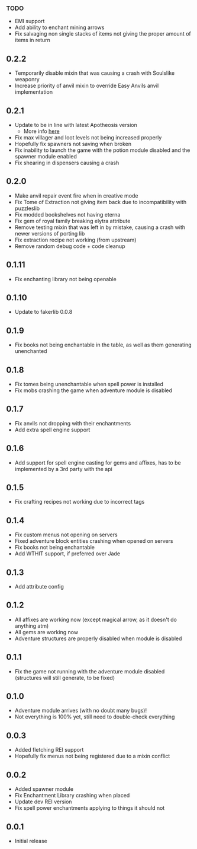### TODO
* EMI support
* Add ability to enchant mining arrows
* Fix salvaging non single stacks of items not giving the proper amount of items in return


## 0.2.2
* Temporarily disable mixin that was causing a crash with Soulslike weaponry
* Increase priority of anvil mixin to override Easy Anvils anvil implementation

## 0.2.1
* Update to be in line with latest Apotheosis version
  * More info [here](https://github.com/Shadows-of-Fire/Apotheosis/blob/1.20/changelog.md#710)
* Fix max villager and loot levels not being increased properly
* Hopefully fix spawners not saving when broken
* Fix inability to launch the game with the potion module disabled and the spawner module enabled
* Fix shearing in dispensers causing a crash

## 0.2.0
* Make anvil repair event fire when in creative mode
* Fix Tome of Extraction not giving item back due to incompatibility with puzzleslib
* Fix modded bookshelves not having eterna
* Fix gem of royal family breaking elytra attribute
* Remove testing mixin that was left in by mistake, causing a crash with newer versions of porting lib
* Fix extraction recipe not working (from upstream)
* Remove random debug code + code cleanup

## 0.1.11
* Fix enchanting library not being openable

## 0.1.10
* Update to fakerlib 0.0.8

## 0.1.9
* Fix books not being enchantable in the table, as well as them generating unenchanted

## 0.1.8
* Fix tomes being unenchantable when spell power is installed
* Fix mobs crashing the game when adventure module is disabled

## 0.1.7
* Fix anvils not dropping with their enchantments
* Add extra spell engine support

## 0.1.6
* Add support for spell engine casting for gems and affixes, has to be implemented by a 3rd party with the api

## 0.1.5
* Fix crafting recipes not working due to incorrect tags

## 0.1.4
* Fix custom menus not opening on servers
* Fixed adventure block entities crashing when opened on servers
* Fix books not being enchantable
* Add WTHIT support, if preferred over Jade

## 0.1.3
* Add attribute config

## 0.1.2
* All affixes are working now (except magical arrow, as it doesn't do anything atm)
* All gems are working now
* Adventure structures are properly disabled when module is disabled

## 0.1.1
* Fix the game not running with the adventure module disabled (structures will still generate, to be fixed)

## 0.1.0
* Adventure module arrives (with no doubt many bugs)!
* Not everything is 100% yet, still need to double-check everything

## 0.0.3
* Added fletching REI support
* Hopefully fix menus not being registered due to a mixin conflict

## 0.0.2
* Added spawner module
* Fix Enchantment Library crashing when placed
* Update dev REI version 
* Fix spell power enchantments applying to things it should not

## 0.0.1
* Initial release